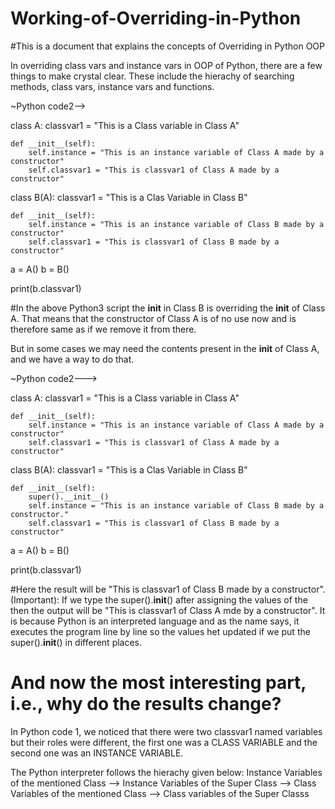 # Working-of-Overriding-in-Python
#This is a document that explains the concepts of Overriding in Python OOP

In overriding class vars and instance vars in OOP of Python, there are a few things to make crystal clear.
These include the hierachy of searching methods, class vars, instance vars and functions.

~Python code2-->

class A:
	classvar1 = "This is a Class variable in Class A"
	
	def __init__(self):
		self.instance = "This is an instance variable of Class A made by a constructor"
		self.classvar1 = "This is classvar1 of Class A made by a constructor"
	
class B(A):
	classvar1 = "This is a Clas Variable in Class B"
	
	def __init__(self):
		self.instance = "This is an instance variable of Class B made by a constructor"
		self.classvar1 = "This is classvar1 of Class B made by a constructor"
		
a = A()
b = B()

print(b.classvar1)

#In the above Python3 script the __init__ in Class B is overriding the __init__ of Class A. That means that the constructor of Class A is of no use now and is therefore same as if we remove it from there.

But in some cases we may need the contents present in the __init__ of Class A, and we have a way to do that.

~Python code2--->

class A:
	classvar1 = "This is a Class variable in Class A"
	
	def __init__(self):
		self.instance = "This is an instance variable of Class A made by a constructor"
		self.classvar1 = "This is classvar1 of Class A made by a constructor"
	
class B(A):
	classvar1 = "This is a Clas Variable in Class B"
	
	def __init__(self):
		super().__init__()
		self.instance = "This is an instance variable of Class B made by a constructor."
		self.classvar1 = "This is classvar1 of Class B made by a constructor"

a = A()
b = B()

print(b.classvar1)

#Here the result will be "This is classvar1 of Class B made by a constructor".(Important): If we type the super().__init__() after assigning the values of the then the output will be "This is classvar1 of Class A mde by a constructor". It is because Python is an interpreted language and as the name says, it executes the program line by line so the values het updated if we put the super().__init__() in different places.

# And now the most interesting part, i.e., why do the results change?

In Python code 1, we noticed that there were two classvar1 named variables but their roles were different, the first one was a CLASS VARIABLE and the second one was an INSTANCE VARIABLE.

The Python interpreter follows the hierachy given below:
Instance Variables of the mentioned Class --> Instance Variables of the Super Class --> Class Variables of the mentioned Class --> Class variables of the Super Classs
